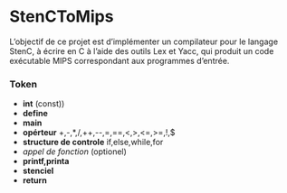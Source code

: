 # StenCToMips
L’objectif de ce projet est d’implémenter un compilateur pour le langage StenC, à écrire en C à l’aide des outils Lex et Yacc, qui produit un code exécutable MIPS correspondant aux programmes d’entrée. 

### Token
- **int** (const))
- **define**
- **main**
- **opérteur** +,-,*,/,++,--,=,==,<,>,<=,>=,!,$
- **structure de controle** if,else,while,for
- *appel de fonction* (optionel)  
- **printf,printa**
- **stenciel**
- **return**
